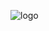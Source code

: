![logo](https://github.com/thore-dahl/Coursework/assets/130995551/e7e5f377-1d78-4f7d-85d2-2f9cf36195b8)
